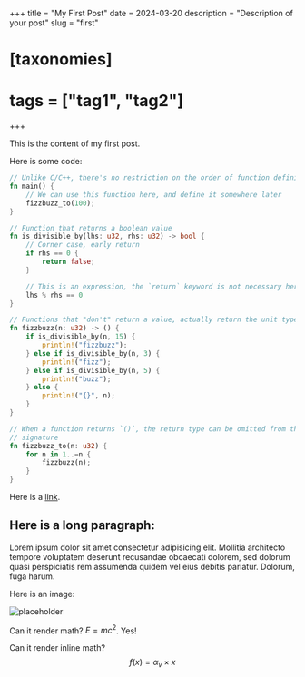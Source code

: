 +++
title = "My First Post"
date = 2024-03-20
description = "Description of your post"
slug = "first"
# [taxonomies]
# tags = ["tag1", "tag2"]
+++

This is the content of my first post.

Here is some code:

```rust
// Unlike C/C++, there's no restriction on the order of function definitions
fn main() {
    // We can use this function here, and define it somewhere later
    fizzbuzz_to(100);
}

// Function that returns a boolean value
fn is_divisible_by(lhs: u32, rhs: u32) -> bool {
    // Corner case, early return
    if rhs == 0 {
        return false;
    }

    // This is an expression, the `return` keyword is not necessary here
    lhs % rhs == 0
}

// Functions that "don't" return a value, actually return the unit type `()`
fn fizzbuzz(n: u32) -> () {
    if is_divisible_by(n, 15) {
        println!("fizzbuzz");
    } else if is_divisible_by(n, 3) {
        println!("fizz");
    } else if is_divisible_by(n, 5) {
        println!("buzz");
    } else {
        println!("{}", n);
    }
}

// When a function returns `()`, the return type can be omitted from the
// signature
fn fizzbuzz_to(n: u32) {
    for n in 1..=n {
        fizzbuzz(n);
    }
}
```

Here is a [link](https://sidx04.github.io).

## Here is a long paragraph:

Lorem ipsum dolor sit amet consectetur adipisicing elit. Mollitia architecto tempore voluptatem deserunt recusandae obcaecati dolorem, sed dolorum quasi perspiciatis rem assumenda quidem vel eius debitis pariatur. Dolorum, fuga harum.

Here is an image:

![placeholder](https://img-cdn.pixlr.com/image-generator/history/65bb506dcb310754719cf81f/ede935de-1138-4f66-8ed7-44bd16efc709/medium.webp)

Can it render math?
$E = mc^2$. Yes!

Can it render inline math?
$$ f(x) = \alpha_v \times x $$
